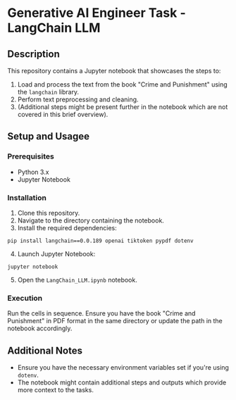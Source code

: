
# Generative AI Engineer Task - LangChain LLM

## Description
This repository contains a Jupyter notebook that showcases the steps to:
1. Load and process the text from the book "Crime and Punishment" using the `langchain` library.
2. Perform text preprocessing and cleaning.
3. (Additional steps might be present further in the notebook which are not covered in this brief overview).

## Setup and Usagee

### Prerequisites
- Python 3.x
- Jupyter Notebook

### Installation
1. Clone this repository.
2. Navigate to the directory containing the notebook.
3. Install the required dependencies:
```
pip install langchain==0.0.189 openai tiktoken pypdf dotenv
```
4. Launch Jupyter Notebook:
```
jupyter notebook
```
5. Open the `LangChain_LLM.ipynb` notebook.

### Execution
Run the cells in sequence. Ensure you have the book "Crime and Punishment" in PDF format in the same directory or update the path in the notebook accordingly.

## Additional Notes
- Ensure you have the necessary environment variables set if you're using `dotenv`.
- The notebook might contain additional steps and outputs which provide more context to the tasks.
